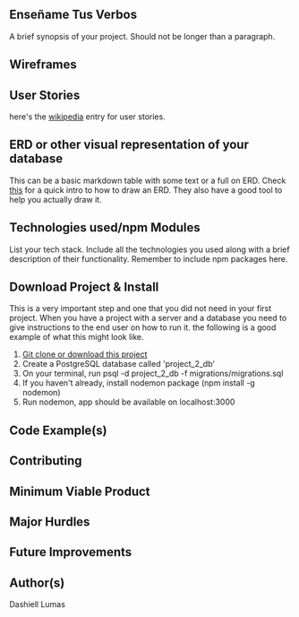 Enseñame Tus Verbos
-----------------------
A brief synopsis of your project. Should not be longer than a paragraph.

Wireframes
----------


User Stories
------------
here's the [wikipedia](https://en.wikipedia.org/wiki/User_story) entry for user stories.



ERD or other visual representation of your database
---
This can be a basic markdown table with some text or a full on ERD. Check [this](https://www.lucidchart.com/pages/how-to-draw-ERD) for a quick intro to how to draw an ERD. They also have a good tool to help you actually draw it.

Technologies used/npm Modules
-----------
List your tech stack. Include all the technologies you used along with a brief description of their functionality. Remember to include npm packages here.

Download Project & Install
----------------

This is a very important step and one that you did not need in your first project. When you have a project with a server and a database you need to give instructions to the end user on how to run it. the following is a good example of what this might look like.

1. [Git clone or download this project]('https://github.com/andres-maza/project-2')
2. Create a PostgreSQL database called 'project_2_db'
3. On your terminal, run psql -d project_2_db -f migrations/migrations.sql
4. If you haven't already, install nodemon package (npm install -g nodemon)
5. Run nodemon, app should be available on localhost:3000

Code Example(s)
---------------

Contributing
----------------

Minimum Viable Product
----------------

Major Hurdles
----------------

Future Improvements
----------------

Author(s)
----------------
Dashiell Lumas

